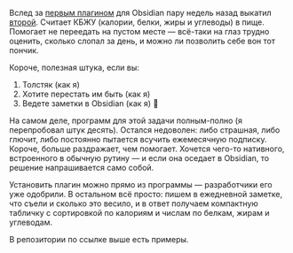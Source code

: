 ﻿Вслед за [первым плагином](/notes/obsidian-fastimer/) для Obsidian пару недель назад выкатил [второй](https://github.com/vkostyanetsky/ObsidianFoodiary). Считает КБЖУ (калории, белки, жиры и углеводы) в пище. Помогает не переедать на пустом месте — всё-таки на глаз трудно оценить, сколько слопал за день, и можно ли позволить себе вон тот пончик.

Короче, полезная штука, если вы:

1. Толстяк (как я)
2. Хотите перестать им быть (как я)
3. Ведете заметки в Obsidian (как я) 🙂

На самом деле, программ для этой задачи полным-полно (я перепробовал штук десять). Остался недоволен: либо страшная, либо глючит, либо постоянно пытается всучить ежемесячную подписку. Короче, больше раздражает, чем помогает. Хочется чего-то нативного, встроенного в обычную рутину — и если она оседает в Obsidian, то решение напрашивается само собой.

Установить плагин можно прямо из программы — разработчики его уже одобрили. В остальном всё просто: пишем в ежедневной заметке, что съели и сколько это весило, и в ответ получаем компактную табличку с сортировкой по калориям и числам по белкам, жирам и углеводам. 

В репозитории по ссылке выше есть примеры.